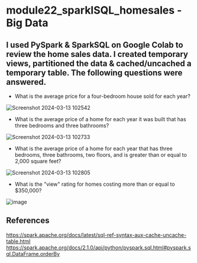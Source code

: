 # module22_sparklSQL_homesales - Big Data

## I used PySpark & SparkSQL on Google Colab to review the home sales data. I created temporary views, partitioned the data & cached/uncached a temporary table. The following questions were answered.

* What is the average price for a four-bedroom house sold for each year?

 ![Screenshot 2024-03-13 102542](https://github.com/jnnfrwht14/module22_sparklSQL_homesales/assets/144621532/bde3d70d-9005-4099-9af8-6d5d0a6b206c)

* What is the average price of a home for each year it was built that has three bedrooms and three bathrooms?

![Screenshot 2024-03-13 102733](https://github.com/jnnfrwht14/module22_sparklSQL_homesales/assets/144621532/c12f59e5-9f86-4169-ad4a-4e5281e76d04)

* What is the average price of a home for each year that has three bedrooms, three bathrooms, two floors, and is greater than or equal to 2,000 square feet?

![Screenshot 2024-03-13 102805](https://github.com/jnnfrwht14/module22_sparklSQL_homesales/assets/144621532/86ca0d42-43f8-4f5c-a485-bcbcf83529d7)

* What is the "view" rating for homes costing more than or equal to $350,000?

![image](https://github.com/jnnfrwht14/module22_sparklSQL_homesales/assets/144621532/ae43ed49-4cd4-4c04-bb0c-d723c1900aca)

## References

https://spark.apache.org/docs/latest/sql-ref-syntax-aux-cache-uncache-table.html
https://spark.apache.org/docs/2.1.0/api/python/pyspark.sql.html#pyspark.sql.DataFrame.orderBy
